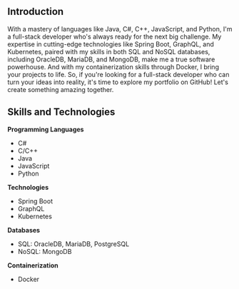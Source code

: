 ## Introduction
With a mastery of languages like Java, C#, C++, JavaScript, and Python, I'm a full-stack developer who's always ready for the next big challenge. My expertise in cutting-edge technologies like Spring Boot, GraphQL, and Kubernetes, paired with my skills in both SQL and NoSQL databases, including OracleDB, MariaDB, and MongoDB, make me a true software powerhouse. And with my containerization skills through Docker, I bring your projects to life. So, if you're looking for a full-stack developer who can turn your ideas into reality, it's time to explore my portfolio on GitHub! Let's create something amazing together.

## Skills and Technologies

**Programming Languages**
- C#
- C/C++
- Java
- JavaScript
- Python
    
**Technologies**
- Spring Boot
- GraphQL
- Kubernetes

**Databases**
- SQL: OracleDB, MariaDB, PostgreSQL
- NoSQL: MongoDB

**Containerization**
- Docker
